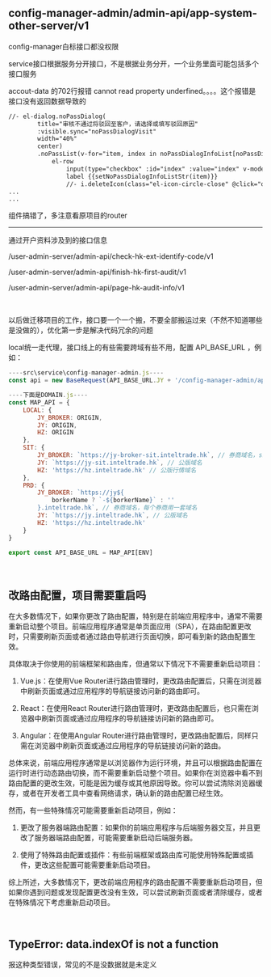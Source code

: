 ## config-manager-admin/admin-api/app-system-other-server/v1

config-manager白标接口都没权限



service接口根据服务分开接口，不是根据业务分开，一个业务里面可能包括多个接口服务

accout-data 的702行报错 cannot read property underfined。。。。这个报错是接口没有返回数据导致的

```html
//- el-dialog.noPassDialog(
        title="审核不通过将驳回至客户，请选择或填写驳回原因"
        :visible.sync="noPassDialogVisit"
        width="40%"
        center)
        .noPassList(v-for="item, index in noPassDialogInfoList[noPassDialogName]" :key="item")
            el-row
                input(type="checkbox" :id="index" :value="index" v-model="checkedNoPassDialogInfoList[noPassDialogName]")
                label {{setNoPassDialogInfoListStr(item)}}
                //- i.deleteIcon(class="el-icon-circle-close" @click="onDelete(index)" v-if="item.isDelete")
...
...
```

组件搞错了，多注意看原项目的router

---

通过开户资料涉及到的接口信息

/user-admin-server/admin-api/check-hk-ext-identify-code/v1

/user-admin-server/admin-api/finish-hk-first-audit/v1

/user-admin-server/admin-api/page-hk-audit-info/v1

​	

以后做迁移项目的工作，接口要一个一个搬，不要全部搬运过来（不然不知道哪些是没做的），优化第一步是解决代码冗余的问题



local统一走代理，接口线上的有些需要跨域有些不用，配置 API_BASE_URL ，例如：

```js
----src\service\config-manager-admin.js----
const api = new BaseRequest(API_BASE_URL.JY + '/config-manager-admin/api')

----下面是DOMAIN.js----
const MAP_API = {
    LOCAL: {
        JY_BROKER: ORIGIN,
        JY: ORIGIN,
        HZ: ORIGIN
    },
    SIT: {
        JY_BROKER: `https://jy-broker-sit.inteltrade.hk`, // 券商域名，sit用一套域名
        JY: `https://jy-sit.inteltrade.hk`, // 公版域名
        HZ: 'https://hz.inteltrade.hk' // 公版行情域名
    },
    PRD: {
        JY_BROKER: `https://jy${
            borkerName ? `-${borkerName}` : ''
        }.inteltrade.hk`, // 券商域名，每个券商用一套域名
        JY: `https://jy.inteltrade.hk`, // 公版域名
        HZ: 'https://hz.inteltrade.hk'
    }
}

export const API_BASE_URL = MAP_API[ENV]
```

​	

## 改路由配置，项目需要重启吗

在大多数情况下，如果你更改了路由配置，特别是在前端应用程序中，通常不需要重新启动整个项目。前端应用程序通常是单页面应用（SPA），在路由配置更改时，只需要刷新页面或者通过路由导航进行页面切换，即可看到新的路由配置生效。

具体取决于你使用的前端框架和路由库，但通常以下情况下不需要重新启动项目：

1. Vue.js：在使用Vue Router进行路由管理时，更改路由配置后，只需在浏览器中刷新页面或通过应用程序的导航链接访问新的路由即可。

2. React：在使用React Router进行路由管理时，更改路由配置后，也只需在浏览器中刷新页面或通过应用程序的导航链接访问新的路由即可。

3. Angular：在使用Angular Router进行路由管理时，更改路由配置后，同样只需在浏览器中刷新页面或通过应用程序的导航链接访问新的路由。

总体来说，前端应用程序通常是以浏览器作为运行环境，并且可以根据路由配置在运行时进行动态路由切换，而不需要重新启动整个项目。如果你在浏览器中看不到路由配置的更改生效，可能是因为缓存或其他原因导致。你可以尝试清除浏览器缓存，或者在开发者工具中查看网络请求，确认新的路由配置已经生效。

然而，有一些特殊情况可能需要重新启动项目，例如：

1. 更改了服务器端路由配置：如果你的前端应用程序与后端服务器交互，并且更改了服务器端路由配置，可能需要重新启动后端服务器。

2. 使用了特殊路由配置或插件：有些前端框架或路由库可能使用特殊配置或插件，更改这些配置可能需要重新启动项目。

综上所述，大多数情况下，更改前端应用程序的路由配置不需要重新启动项目，但如果你遇到问题或发现配置更改没有生效，可以尝试刷新页面或者清除缓存，或者在特殊情况下考虑重新启动项目。

​	

## TypeError: data.indexOf is not a function

报这种类型错误，常见的不是没数据就是未定义